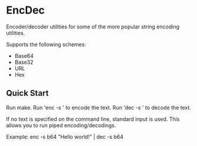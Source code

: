 # EncDec

Encoder/decoder utilities for some of the more popular string
encoding utilities.

Supports the following schemes:
- Base64
- Base32
- URL
- Hex

## Quick Start

Run make.  Run 'enc -s <encoding> <text>' to encode the text.  Run 'dec -s <encoding> <text>' to decode the text.

If no text is specified on the command line, standard input is used.  This allows you to run piped encoding/decodings.

Example: enc -s b64 "Hello world!" | dec -s b64
